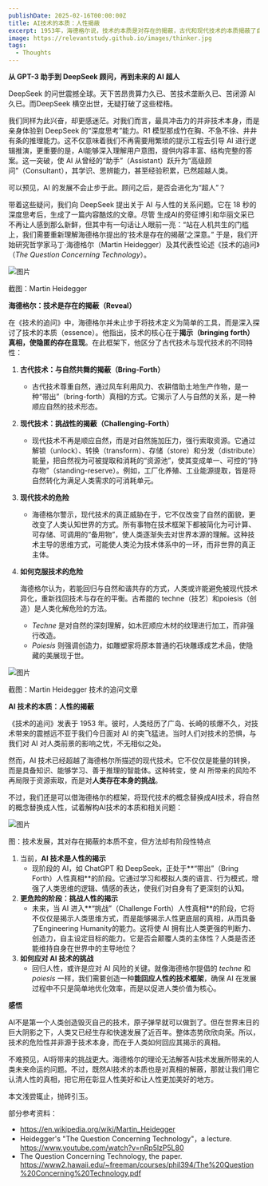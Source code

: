 ```yaml
---
publishDate: 2025-02-16T00:00:00Z
title: AI技术的本质：人性揭蔽
excerpt: 1953年，海德格尔说，技术的本质是对存在的揭蔽，古代和现代技术的本质揭蔽了自然的真相。那么，大约70年以后，AI技术的本质变了吗？
image: https://relevantstudy.github.io/images/thinker.jpg
tags:
  - Thoughts
---
```


**从 GPT-3 助手到 DeepSeek 顾问，再到未来的 AI 超人**

DeepSeek 的问世震撼全球。天下苦昂贵算力久已、苦技术垄断久已、苦闭源 AI久已。而DeepSeek 横空出世，无疑打破了这些桎梏。

我们同样为此兴奋，却更感迷茫。对我们而言，最具冲击力的并非技术本身，而是亲身体验到 DeepSeek 的“深度思考”能力。R1 模型那成竹在胸、不急不徐、井井有条的推理能力。这不仅意味着我们不再需要用繁琐的提示工程去引导 AI 进行逻辑推演，更重要的是，AI能够深入理解用户意图，提供内容丰富、结构完整的答案。这一突破，使 AI 从曾经的“助手”（Assistant）跃升为“高级顾问”（Consultant），其学识、思辨能力，甚至经验积累，已然超越人类。

可以预见，AI 的发展不会止步于此。顾问之后，是否会进化为“超人”？

带着这些疑问，我们向 DeepSeek 提出关于 AI 与人性的关系问题。它在 18 秒的深度思考后，生成了一篇内容酷炫的文章。尽管 生成AI的旁征博引和华丽文采已不再让人感到那么新鲜，但其中有一句话让人眼前一亮：“站在人机共生的门槛上，我们需要重新理解海德格尔提出的‘技术是存在的揭蔽’之深意。” 于是，我们开始研究哲学家马丁·海德格尔（Martin Heidegger）及其代表性论述《技术的追问》（*The Question Concerning Technology*）。

![图片](https://relevantstudy.github.io/images/heidegger.jpg)

截图：Martin Heidegger

**海德格尔：技术是存在的揭蔽（Reveal）**

在《技术的追问》中，海德格尔并未止步于将技术定义为简单的工具，而是深入探讨了技术的本质（essence）。他指出，技术的核心在于**揭示（bringing forth）真相，使隐匿的存在显现**。在此框架下，他区分了古代技术与现代技术的不同特性：

1. **古代技术：与自然共舞的揭蔽（Bring-Forth）**

   - 古代技术尊重自然，通过风车利用风力、农耕借助土地生产作物，是一种“带出”（bring-forth）真相的方式。它揭示了人与自然的关系，是一种顺应自然的技术形态。

2. **现代技术：挑战性的揭蔽（Challenging-Forth）**

   - 现代技术不再是顺应自然，而是对自然施加压力，强行索取资源。它通过解锁（unlock）、转换（transform）、存储（store）和分发（distribute）能量，把自然视为可被提取和消耗的“资源池”，使其变成单一、可控的“持存物”（standing-reserve）。例如，工厂化养殖、工业能源提取，皆是将自然转化为满足人类需求的可消耗单元。

3. **现代技术的危险**

   - 海德格尔警示，现代技术的真正威胁在于，它不仅改变了自然的面貌，更改变了人类认知世界的方式。所有事物在技术框架下都被简化为可计算、可存储、可调用的“备用物”，使人类逐渐失去对世界本源的理解。这种技术主导的思维方式，可能使人类沦为技术体系中的一环，而非世界的真正主体。

4. **如何克服技术的危险**

   海德格尔认为，若能回归与自然和谐共存的方式，人类或许能避免被现代技术异化，重新找回技术与存在的平衡。古希腊的 techne（技艺）和poiesis（创造）是人类化解危险的方法。

   - *Techne* 是对自然的深刻理解，如木匠顺应木材的纹理进行加工，而非强行改造。
   - *Poiesis* 则强调创造力，如雕塑家将原本普通的石块雕琢成艺术品，使隐藏的美展现于世。

![图片](https://relevantstudy.github.io/images/question-concerning_technology-paper.png)

截图：Martin Heidegger 技术的追问文章

**AI 技术的本质：人性的揭蔽**

《技术的追问》发表于 1953 年。彼时，人类经历了广岛、长崎的核爆不久，对技术带来的震撼远不亚于我们今日面对 AI 的突飞猛进。当时人们对技术的恐惧，与我们对 AI 对人类前景的影响之忧，不无相似之处。

然而，AI 技术已经超越了海德格尔所描述的现代技术。它不仅仅是能量的转换，而是具备知识、能够学习、善于推理的智能体。这种转变，使 AI 所带来的风险不再局限于资源索取，而是对**人类存在本身的挑战**。

不过，我们还是可以借海德格尔的框架，将现代技术的概念替换成AI技术，将自然的概念替换成人性，试着解构AI技术的本质和相关问题：

![图片](https://relevantstudy.github.io/images/roadmap-of-revealing.png)

图：技术发展，其对存在揭蔽的本质不变，但方法却有阶段性特点

1. 当前，**AI 技术是人性的揭示**
   - 现阶段的 AI，如 ChatGPT 和 DeepSeek，正处于**“带出”（Bring Forth）人性真相**的阶段。它通过学习和模拟人类的语言、行为模式，增强了人类思维的逻辑、情感的表达，使我们对自身有了更深刻的认知。
2. **更危险的阶段：挑战人性的揭示**
   - 未来，当 AI 进入**“挑战”（Challenge Forth）人性真相**的阶段，它将不仅仅是揭示人类思维方式，而是能够揭示人性更底层的真相，从而具备了Engineering Humanity的能力。这将使 AI 拥有比人类更强的判断力、创造力，自主设定目标的能力。它是否会颠覆人类的主体性？人类是否还能维持自身在世界中的主导地位？
3. **如何应对 AI 技术的挑战**
   - 回归人性，或许是应对 AI 风险的关键。就像海德格尔提倡的 *techne* 和 *poiesis* 一样，我们需要创造一种**能回应人性的技术框架**，确保 AI 在发展过程中不只是简单地优化效率，而是以促进人类价值为核心。

**感悟**

AI不是第一个人类创造毁灭自己的技术，原子弹早就可以做到了。但在世界末日的巨大阴影之下，人类又已经生存和快速发展了近百年。整体态势欣欣向荣。所以，技术的危险性并非源于技术本身，而在于人类如何回应其揭示的真相。

不难预见，AI将带来的挑战更大。海德格尔的理论无法解答AI技术发展所带来的人类未来命运的问题。不过，既然AI技术的本质也是对真相的解蔽，那就让我们用它认清人性的真相，把它用在彰显人性美好和让人性更加美好的地方。

本文浅尝辄止，抛砖引玉。

部分参考资料：

- https://en.wikipedia.org/wiki/Martin_Heidegger
- Heidegger's "The Question Concerning Technology"，a lecture. https://www.youtube.com/watch?v=nRp5lzP5L80
- The Question Concerning Technology, the paper. https://www2.hawaii.edu/~freeman/courses/phil394/The%20Question%20Concerning%20Technology.pdf